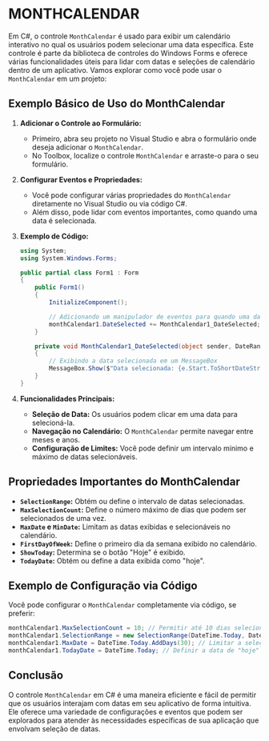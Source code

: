 # MONTHCALENDAR
Em C#, o controle `MonthCalendar` é usado para exibir um calendário interativo no qual os usuários podem selecionar uma data específica. Este controle é parte da biblioteca de controles do Windows Forms e oferece várias funcionalidades úteis para lidar com datas e seleções de calendário dentro de um aplicativo. Vamos explorar como você pode usar o `MonthCalendar` em um projeto:

## Exemplo Básico de Uso do MonthCalendar
1. **Adicionar o Controle ao Formulário:**
   - Primeiro, abra seu projeto no Visual Studio e abra o formulário onde deseja adicionar o `MonthCalendar`.
   - No Toolbox, localize o controle `MonthCalendar` e arraste-o para o seu formulário.

2. **Configurar Eventos e Propriedades:**
   - Você pode configurar várias propriedades do `MonthCalendar` diretamente no Visual Studio ou via código C#.
   - Além disso, pode lidar com eventos importantes, como quando uma data é selecionada.

3. **Exemplo de Código:**

   ```csharp
   using System;
   using System.Windows.Forms;

   public partial class Form1 : Form
   {
       public Form1()
       {
           InitializeComponent();

           // Adicionando um manipulador de eventos para quando uma data é selecionada
           monthCalendar1.DateSelected += MonthCalendar1_DateSelected;
       }

       private void MonthCalendar1_DateSelected(object sender, DateRangeEventArgs e)
       {
           // Exibindo a data selecionada em um MessageBox
           MessageBox.Show($"Data selecionada: {e.Start.ToShortDateString()}");
       }
   }
   ```

4. **Funcionalidades Principais:**
   - **Seleção de Data:** Os usuários podem clicar em uma data para selecioná-la.
   - **Navegação no Calendário:** O `MonthCalendar` permite navegar entre meses e anos.
   - **Configuração de Limites:** Você pode definir um intervalo mínimo e máximo de datas selecionáveis.

## Propriedades Importantes do MonthCalendar
- **`SelectionRange`:** Obtém ou define o intervalo de datas selecionadas.
- **`MaxSelectionCount`:** Define o número máximo de dias que podem ser selecionados de uma vez.
- **`MaxDate` e `MinDate`:** Limitam as datas exibidas e selecionáveis no calendário.
- **`FirstDayOfWeek`:** Define o primeiro dia da semana exibido no calendário.
- **`ShowToday`:** Determina se o botão "Hoje" é exibido.
- **`TodayDate`:** Obtém ou define a data exibida como "hoje".

## Exemplo de Configuração via Código
Você pode configurar o `MonthCalendar` completamente via código, se preferir:

```csharp
monthCalendar1.MaxSelectionCount = 10; // Permitir até 10 dias selecionados
monthCalendar1.SelectionRange = new SelectionRange(DateTime.Today, DateTime.Today.AddDays(5)); // Selecionar um intervalo de datas
monthCalendar1.MaxDate = DateTime.Today.AddDays(30); // Limitar a seleção até 30 dias a partir de hoje
monthCalendar1.TodayDate = DateTime.Today; // Definir a data de "hoje"
```

## Conclusão
O controle `MonthCalendar` em C# é uma maneira eficiente e fácil de permitir que os usuários interajam com datas em seu aplicativo de forma intuitiva. Ele oferece uma variedade de configurações e eventos que podem ser explorados para atender às necessidades específicas de sua aplicação que envolvam seleção de datas.
